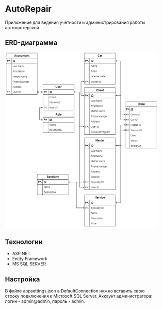 # AutoRepair
Приложение для ведения учётности и администрирования работы автомастерской

## ERD-диаграмма
![ERD-диаграмма](https://github.com/Quadra7/Autorepair/raw/main/AutoRepair.DOCS/ERD.png)

## Технологии
 - ASP.NET
 - Entity Framework
 - MS SQL SERVER

## Настройка
В файле appsettings.json в DefaultConnection нужно вставить свою строку подключения к Microsoft SQL Server.
Аккаунт администратора: логин - admin@admin, пароль - admin.